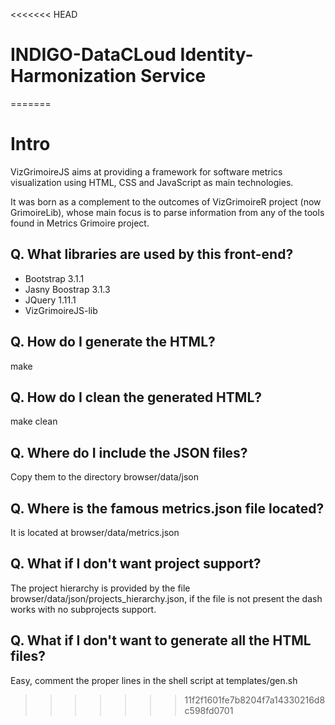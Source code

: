 <<<<<<< HEAD
# INDIGO-DataCLoud Identity-Harmonization Service
=======
# Intro 

VizGrimoireJS aims at providing a framework for software metrics visualization using HTML, 
CSS and JavaScript as main technologies.

It was born as a complement to the outcomes of VizGrimoireR project (now GrimoireLib), 
whose main focus is to parse information from any of the tools found in Metrics Grimoire 
project.

## Q. What libraries are used by this front-end?

- Bootstrap 3.1.1
- Jasny Boostrap 3.1.3
- JQuery 1.11.1
- VizGrimoireJS-lib

## Q. How do I generate the HTML?

make

## Q. How do I clean the generated HTML?

make clean

## Q. Where do I include the JSON files?

Copy them to the directory browser/data/json

## Q. Where is the famous metrics.json file located?

It is located at browser/data/metrics.json

## Q. What if I don't want project support?

The project hierarchy is provided by the file browser/data/json/projects_hierarchy.json, if
the file is not present the dash works with no subprojects support.

## Q. What if I don't want to generate all the HTML files?

Easy, comment the proper lines in the shell script at templates/gen.sh
>>>>>>> 11f2f1601fe7b8204f7a14330216d8c598fd0701
